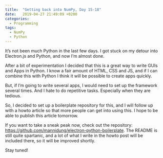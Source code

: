 ```yaml
---
title:  "Getting back into NumPy, Day 15-18"
date:   2019-04-27 21:49:09 +0200
categories:
  - Programming
tags:
  - NumPy
  - Python
---
```

It’s not been much Python in the last few days. I got stuck on my detour into Electron.js and Python, and now I’m almost done.

After a bit of experimentation I decided that this is a great way to write GUIs and Apps in Python. I know a fair amount of HTML, CSS and JS, and if I can combine this with Python I think it will be possible to create apps quickly.

But, if I’m going to write several apps, I would need to set up the framework several times. And I hate to do repetitive tasks. Especially when they are tedious.

So, I decided to set up a boilerplate repository for this, and I will follow up with a howto article so that more people can get into using this. I hope to be able to publish this article tomorrow.

If you want to take a sneak peak now, check out the repository: https://github.com/mannidung/electron-python-boilerplate. The README is still quite spartanic, and a lot of what I write in the howto post will be included there, so it will be improved shortly.

Stay tuned!